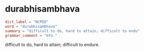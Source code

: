 # durabhisambhava

``` toml
dict_label = "NCPED"
word = "durabhisambhava"
summary = "difficult to do, hard to attain; difficult to endu"
grammar_comment = "mfn."
```

difficult to do, hard to attain; difficult to endure.

